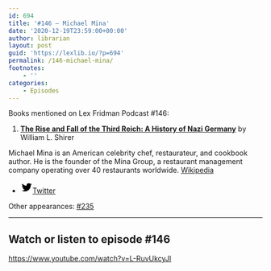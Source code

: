 ```yaml
---
id: 694
title: '#146 – Michael Mina'
date: '2020-12-19T23:59:00+00:00'
author: librarian
layout: post
guid: 'https://lexlib.io/?p=694'
permalink: /146-michael-mina/
footnotes:
    - ''
categories:
    - Episodes
---
```


Books mentioned on Lex Fridman Podcast #146:

1. <b><a href="https://amzn.to/3BbAgcg" target="_blank" rel="sponsored noopener noreferrer">The Rise and Fall of the Third Reich: A History of Nazi Germany</a></b> by William L. Shirer

<!--more-->

Michael Mina is an American celebrity chef, restaurateur, and cookbook author. He is the founder of the Mina Group, a restaurant management company operating over 40 restaurants worldwide. [Wikipedia](https://en.wikipedia.org/wiki/Michael_Mina)

- [<svg aria-hidden="true" focusable="false" height="24" version="1.1" viewbox="0 0 24 24" width="24" xmlns="http://www.w3.org/2000/svg"><path d="M22.23,5.924c-0.736,0.326-1.527,0.547-2.357,0.646c0.847-0.508,1.498-1.312,1.804-2.27 c-0.793,0.47-1.671,0.812-2.606,0.996C18.324,4.498,17.257,4,16.077,4c-2.266,0-4.103,1.837-4.103,4.103 c0,0.322,0.036,0.635,0.106,0.935C8.67,8.867,5.647,7.234,3.623,4.751C3.27,5.357,3.067,6.062,3.067,6.814 c0,1.424,0.724,2.679,1.825,3.415c-0.673-0.021-1.305-0.206-1.859-0.513c0,0.017,0,0.034,0,0.052c0,1.988,1.414,3.647,3.292,4.023 c-0.344,0.094-0.707,0.144-1.081,0.144c-0.264,0-0.521-0.026-0.772-0.074c0.522,1.63,2.038,2.816,3.833,2.85 c-1.404,1.1-3.174,1.756-5.096,1.756c-0.331,0-0.658-0.019-0.979-0.057c1.816,1.164,3.973,1.843,6.29,1.843 c7.547,0,11.675-6.252,11.675-11.675c0-0.178-0.004-0.355-0.012-0.531C20.985,7.47,21.68,6.747,22.23,5.924z"></path></svg><span class="wp-block-social-link-label screen-reader-text">Twitter</span>](https://twitter.com/michaelmina_lab)

Other appearances: [\#235](/235-michael-mina/)

- - - - - -

## Watch or listen to episode #146

<https://www.youtube.com/watch?v=L-RuvUkcyJI>